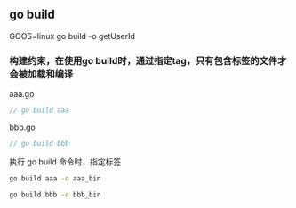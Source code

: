 
## go build




GOOS=linux go build -o getUserId



### 构建约束，在使用go build时，通过指定tag，只有包含标签的文件才会被加载和编译
aaa.go
```go
// go build aaa
```
bbb.go
```go
// go build bbb
```
执行 go build 命令时，指定标签
```bash
go build aaa -o aaa_bin

go build bbb -o bbb_bin
```